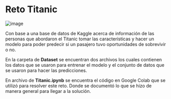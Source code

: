 # Reto Titanic

![image](https://user-images.githubusercontent.com/101605777/190959279-4f696462-6e1e-4b90-beb0-c065913a558c.png)


Con base a una base de datos de Kaggle acerca de información de las personas que abordaron el Titanic tomar las características y hacer un modelo para poder predecir si un pasajero tuvo oportunidades de sobrevivir o no.

En la carpeta de __Dataset__ se encuentran dos archivos los cuales contienen los datos que se usaron para entrenar el modelo y el conjunto de datos que se usaron para hacer las predicciones.

En archivo de __Titanic.ipynb__ se encuentra el código en Google Colab que se utilizó para resolver este reto. Donde se documentó lo que se hizo de manera general para llegar a la solución.
